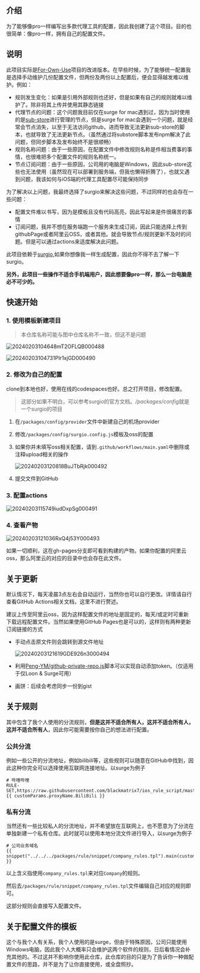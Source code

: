 ## 介绍

为了能够像pro一样编写出多款代理工具的配置，因此我创建了这个项目。目的也很简单：像pro一样，拥有自己的配置文件。

## 说明

此项目实际是[For-Own-Use](https://github.com/ProxyStorage/For-Own-Use)项目的改进版本。在早些时候，为了能够统一配置我是选择手动维护几份配置文件，但两份及两份以上配置后，便会显得越发难以维护。例如：

- 规则发生变化：如果是引用外部规则也还好，但是如果有自己的规则就难以维护了。除非将其上传并使用其静态链接
- 代理节点的问题：这个问题我目前仅在surge for mac遇到过，因为当时使用的是[sub-store](https://github.com/sub-store-org/Sub-Store)进行管理的节点，但是surge for mac会遇到一个问题，就是经常会节点消失，以至于无法访问github，进而导致无法更新sub-store的脚本，也就导致了无法更新节点。（虽然通过将substore脚本发布npm解决了此问题，但同步脚本及发布始终不是很顺畅）
- 规则名称问题：由于一些原因，在配置文件中修改规则名称是件相当费事的事情，也很难把多个配置文件的规则名称统一。
- 节点订阅问题：由于一些原因，公司用的电脑是Windows，因此sub-store这些也无法使用（虽然现在可以部署到服务端，但我也懒得折腾了），也就又遇到问题，我该如何与iOS端的代理工具配置尽可能保持同步

为了解决以上问题，我最终选择了surgio来解决这些问题，不过同样的也会存在一些问题：
- 配置文件难以书写，因为是模板且没有代码高亮，因此写起来是件很痛苦的事情
- 订阅问题，我并不想在服务端跑一个服务来生成订阅，因此只能选择上传到githubPage或者阿里云OSS，或者其他。就会导致节点/规则更新不及时的问题。但是可以通过actions来适度解决此问题。

此项目依赖于[surgio](https://surgio.js.org/),如果你想像我一样生成配置，因此你不得不去了解一下surgio。

**另外，此项目一些操作不适合手机端用户，因此想要像pro一样，那么一台电脑是必不可少的。**

## 快速开始



### 1. 使用模板新建项目

> 本仓库名称可能与图中仓库名称不一致，但这不是问题

![20240203104648mT2OFLQB000488](./assets/20240203104648mT2OFLQB000488.png)

![20240203104731PIr1xjGD000490](./assets/20240203104731PIr1xjGD000490.png)

### 2. 修改为自己的配置

clone到本地也好，使用在线的codespaces也好。总之打开项目，修改配置。

> 这部分如果不明白，可以参考surgio的官方文档。*/packages/config*就是一个surgio的项目

1. 在`/packages/config/provider`文件中新建自己的机场provider

2. 修改`/packages/config/surgio.config.js`模板及oss的配置

3. 如果你并未填写oss相关配置，请到`.github/workflows/main.yaml`中删除或注释upload相关的操作

   ![20240203120818BuJTbRjk000492](./assets/20240203120818BuJTbRjk000492.png)

   

4. 提交文件到GitHub

### 3. 配置actions

![20240203115749iudDxpSg000491](./assets/20240203115749iudDxpSg000491.png)

### 4. 查看产物

![20240203121036RxQ4j53Y000493](./assets/20240203121036RxQ4j53Y000493.png)

如果一切顺利，这在gh-pages分支即可看到构建的产物。如果你配置的阿里云oss，那么阿里云的对应的目录中也会存在此文件。

## 关于更新

默认情况下，每天凌晨3点左右会自动运行，当然你也可以自行更改。详情请自行查看GitHub Actions相关文档，这里不进行赘述。

建议上传至阿里云oss，因为这样配置文件的地址是固定的，每天/或定时可重新下载远程配置文件。当然如果使用GitHub Pages也是可以的，这样则有两种更新订阅链接的方式

- 手动点击原文件则会跳转到源文件地址

  ![20240203121619GDE926n3000494](./assets/20240203121619GDE926n3000494.png)

- 利用[Peng-YM/github-private-repo.js](https://raw.githubusercontent.com/Peng-YM/QuanX/master/Rewrites/GithubPrivate/github-private-repo.js)脚本可以实现自动添加token。（仅适用于仅Loon & Surge可用）

- 画饼：后续会考虑同步一份到gist

## 关于规则

其中包含了我个人使用的分流规则，**但是这并不适合所有人，这并不适合所有人，这并不适合所有人**，因此你可能需要按你自己的想法进行配置。

### 公共分流

例如一些公开的分流地址，例如bilibili等，这些规则可以随意在GitHub中找到，因此这种你完全可以选择使用互联网连接地址。以surge为例子

```surge
# 哔哩哔哩
RULE-SET,https://raw.githubusercontent.com/blackmatrix7/ios_rule_script/master/rule/Surge/BiliBili/BiliBili.list,{{ customParams.proxyName.BiliBili }}
```

### 私有分流

当然还有一些比较私人的分流地址，并不希望放在互联网上，也不愿意为了分流在单独新建一个私有仓库。此时就可以使用本地分流文件进行导入，以surge为例子

```surge
# 公司业务域名
{{ snippet("../../../packages/rule/snippet/company_rules.tpl").main(customParams.proxyName.Company) }}
```

以上含义指使用`company_rules.tpl`来对应`Company`的规则。

然后去`/packages/rule/snippet/company_rules.tpl`文件编辑自己对应的规则即可。

这部分规则会直接写入配置文件。

## 关于配置文件的模板

这个与我个人有关系，我个人使用的是surge，但由于特殊原因，公司只能使用Windows电脑，因此我个人大概率只会维护这两个软件的规则，日后看情况会补充其他的。不过这并不影响你使用此仓库，此仓库的目的只是为了告诉你一种做配置文件的思路，并不是为了让你直接使用，或全盘照抄。

